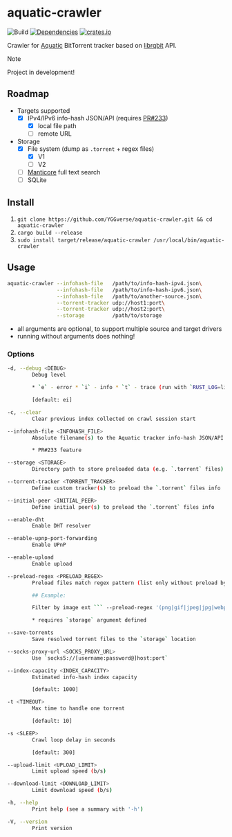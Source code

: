 # aquatic-crawler

![Build](https://github.com/YGGverse/aquatic-crawler/actions/workflows/build.yml/badge.svg)
[![Dependencies](https://deps.rs/repo/github/YGGverse/aquatic-crawler/status.svg)](https://deps.rs/repo/github/YGGverse/aquatic-crawler)
[![crates.io](https://img.shields.io/crates/v/aquatic-crawler.svg)](https://crates.io/crates/aquatic-crawler)

Crawler for [Aquatic](https://github.com/greatest-ape/aquatic) BitTorrent tracker based on [librqbit](https://github.com/ikatson/rqbit/tree/main/crates/librqbit) API.

> [!NOTE]
> Project in development!

## Roadmap

* Targets supported
    * [x] IPv4/IPv6 info-hash JSON/API (requires [PR#233](https://github.com/greatest-ape/aquatic/pull/233))
        * [x] local file path
        * [ ] remote URL
* Storage
    * [x] File system (dump as `.torrent` + regex files)
        * [x] V1
        * [ ] V2
    * [ ] [Manticore](https://github.com/manticoresoftware/manticoresearch-rust) full text search
    * [ ] SQLite

## Install

1. `git clone https://github.com/YGGverse/aquatic-crawler.git && cd aquatic-crawler`
2. `cargo build --release`
3. `sudo install target/release/aquatic-crawler /usr/local/bin/aquatic-crawler`

## Usage

``` bash
aquatic-crawler --infohash-file   /path/to/info-hash-ipv4.json\
                --infohash-file   /path/to/info-hash-ipv6.json\
                --infohash-file   /path/to/another-source.json\
                --torrent-tracker udp://host1:port\
                --torrent-tracker udp://host2:port\
                --storage         /path/to/storage
```
* all arguments are optional, to support multiple source and target drivers
* running without arguments does nothing!

### Options

``` bash
-d, --debug <DEBUG>
        Debug level

        * `e` - error * `i` - info * `t` - trace (run with `RUST_LOG=librqbit=trace`)

        [default: ei]

-c, --clear
        Clear previous index collected on crawl session start

--infohash-file <INFOHASH_FILE>
        Absolute filename(s) to the Aquatic tracker info-hash JSON/API

        * PR#233 feature

--storage <STORAGE>
        Directory path to store preloaded data (e.g. `.torrent` files)

--torrent-tracker <TORRENT_TRACKER>
        Define custom tracker(s) to preload the `.torrent` files info

--initial-peer <INITIAL_PEER>
        Define initial peer(s) to preload the `.torrent` files info

--enable-dht
        Enable DHT resolver

--enable-upnp-port-forwarding
        Enable UPnP

--enable-upload
        Enable upload

--preload-regex <PRELOAD_REGEX>
        Preload files match regex pattern (list only without preload by default)

        ## Example:

        Filter by image ext ``` --preload-regex '(png|gif|jpeg|jpg|webp)$' ```

        * requires `storage` argument defined

--save-torrents
        Save resolved torrent files to the `storage` location

--socks-proxy-url <SOCKS_PROXY_URL>
        Use `socks5://[username:password@]host:port`

--index-capacity <INDEX_CAPACITY>
        Estimated info-hash index capacity

        [default: 1000]

-t <TIMEOUT>
        Max time to handle one torrent

        [default: 10]

-s <SLEEP>
        Crawl loop delay in seconds

        [default: 300]

--upload-limit <UPLOAD_LIMIT>
        Limit upload speed (b/s)

--download-limit <DOWNLOAD_LIMIT>
        Limit download speed (b/s)

-h, --help
        Print help (see a summary with '-h')

-V, --version
        Print version
```